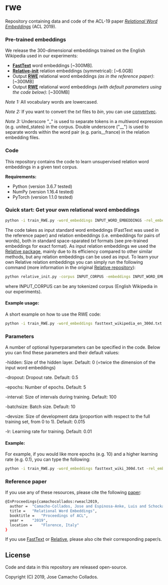 # rwe

Repository containing data and code of the ACL-19 paper *[Relational Word Embeddings](https://arxiv.org/abs/1906.01373)*  (ACL 2019).


### Pre-trained embeddings

We release the 300-dimensional embeddings trained on the English Wikipedia used in our experiments:
- [**FastText**](https://drive.google.com/file/d/1SVB7E41c-xvwy61YL3hoDJHRi3RCgf-E/view?usp=sharing) word embeddings \[~300MB\].
- [**Relative-init**](https://drive.google.com/file/d/17bxqdjmn6ZHWgwlstO5d1--3kVf4uQ0N/view?usp=sharing) relation embeddings (symmetrical): \[~6.0GB\]
- Output [**RWE**](https://drive.google.com/file/d/1UjjEb6-80bbJ3GFMFhkRkjvWGULgKpfe/view?usp=sharing) relational word embeddings *(as in the reference paper)*: \[~300MB\]
- Output [**RWE**]() relational word embeddings *(with default parameters using the code below)*: \[~300MB\]

*Note 1:* All vocabulary words are lowercased.

*Note 2:* If you want to convert the *txt* files to *bin*, you can use [convertvec](https://github.com/marekrei/convertvec).

*Note 3:* Underscore "_" is used to separate tokens in a multiword expression (e.g. united_states) in the corpus. Double underscore ("__") is used to separate words within the word pair (e.g. paris__france) in the relation embedding files.

### Code

This repository contains the code to learn unsupervised relation word embeddings in a given text corpus. 

**Requirements:**

- Python (version 3.6.7 tested)
- NumPy (version 1.16.4 tested)
- PyTorch (version 1.1.0 tested)

### Quick start: Get your own relational word embeddings

```bash
python -i train_RWE.py -word_embeddings INPUT_WORD_EMBEDDINGS -rel_embeddings INPUT_RELATION_EMBEDDINGS -output OUTPUT_RWE_EMBEDDINGS
```

The code takes as input standard word embeddings (FastText was used in the reference paper) and relation embeddings (i.e. embeddings for pairs of words), both in standard space-sparated *txt* formats (see pre-trained embeddings for exact format). As input relation embeddings we used the [Relative package](https://github.com/pedrada88/relative), mainly due to its efficiency compared to other similar methods, but any relation embeddings can be used as input. To learn your own Relative relation embeddings you can simply run the following command (more information in the original [Relative repository](https://github.com/pedrada88/relative)):

```bash
python relative_init.py -corpus INPUT_CORPUS -embeddings INPUT_WORD_EMBEDDINGS -output OUTPUT_RELATIVE_EMBEDDINGS -symmetry true
```
where INPUT_CORPUS can be any tokenized corpus (English Wikipedia in our experiments).

#### Example usage:

A short example on how to use the RWE code:

```bash
python -i train_RWE.py -word_embeddings fasttext_wikipedia_en_300d.txt -rel_embeddings relative-init_symm_wiki_en_300d.txt -output rwe_embeddings.txt
```

### Parameters

A number of optional hyperparameters can be specified in the code. Below you can find these parameters and their default values:

-hidden: Size of the hidden layer. Default: 0 (=twice the dimension of the input word embeddings)

-dropout: Dropout rate. Default: 0.5

-epochs: Number of epochs. Default: 5

-interval: Size of intervals during training. Default: 100

-batchsize: Batch size. Default: 10

-devsize: Size of development data (proportion with respect to the full training set, from 0 to 1). Default: 0.015

-lr: Learning rate for training. Default: 0.01

#### Example:

For example, if you would like more epochs (e.g. 10) and a higher learning rate (e.g. 0.1), you can type the following:

```bash
python -i train_RWE.py -word_embeddings fasttext_wiki_300d.txt -rel_embeddings relative-init_symm_wiki_en_300d.txt -output rwe_embeddings.txt -epochs 10 -lr 0.1
```


### Reference paper

If you use any of these resources, please cite the following [paper](https://arxiv.org/pdf/1906.01373.pdf):
```bash
@InProceedings{camachocollados:rweacl2019,
  author = 	"Camacho-Collados, Jose and Espinosa-Anke, Luis and Schockaert, Steven",
  title = 	"Relational Word Embeddings",
  booktitle = 	"Proceedings of ACL",
  year = 	"2019",
  location = 	"Florence, Italy"
}

```
If you use [FastText](https://github.com/facebookresearch/fastText) or [Relative](https://github.com/pedrada88/relative), please also cite their corresponding paper/s.

License
-------

Code and data in this repository are released open-source.

Copyright (C) 2019, Jose Camacho Collados.

